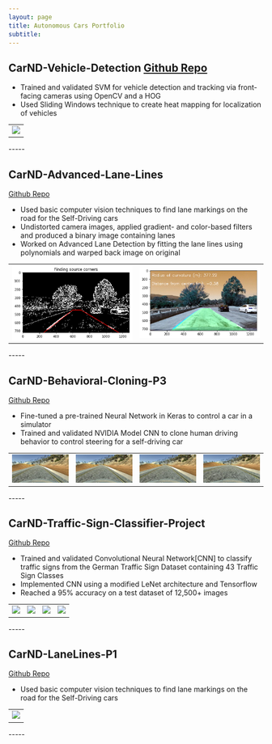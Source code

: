 ```yaml
---
layout: page
title: Autonomous Cars Portfolio
subtitle: 
---
```

## CarND-Vehicle-Detection <a class="secondaryBtn" href="https://github.com/kinshuk4/CarND-Vehicle-Detection" target="_blank">Github Repo</a>
- Trained and validated SVM for vehicle detection and tracking via front-facing cameras using OpenCV and a HOG
- Used Sliding Windows technique to create heat mapping for localization of vehicles
<table>
  <tr>
    <td><img src="https://raw.githubusercontent.com/kinshuk4/CarND-Vehicle-Detection/master/examples/output_bboxes.png"/></td>
  </tr>
</table>
-----

## CarND-Advanced-Lane-Lines
<a class="secondaryBtn" href="https://github.com/kinshuk4/CarND-Advanced-Lane-Lines" target="_blank">Github Repo</a>
-  Used basic computer vision techniques to find lane markings on the road for the Self-Driving cars
-  Undistorted camera images, applied gradient- and color-based filters and produced a binary image containing lanes
-  Worked on Advanced Lane Detection by fitting the lane lines using polynomials and warped back image on original
<table>
  <tr>
  <td><img src="https://raw.githubusercontent.com/kinshuk4/CarND-Advanced-Lane-Lines/master/output_images/src_corners.png"/></td>
  <td><img src="https://raw.githubusercontent.com/kinshuk4/CarND-Advanced-Lane-Lines/master/output_images/pipeline_result.png"/></td>
  </tr>
</table>
-----

## CarND-Behavioral-Cloning-P3

<a class="secondaryBtn" href="https://github.com/kinshuk4/CarND-Behavioral-Cloning-P3" target="_blank">Github Repo</a>
-  Fine-tuned a pre-trained Neural Network in Keras to control a car in a simulator
-  Trained and validated NVIDIA Model CNN to clone human driving behavior to control steering for a self-driving car
<table>
  <tr>
    <td><img src="https://raw.githubusercontent.com/kinshuk4/CarND-Behavioral-Cloning-P3/master/run1/2017_04_15_13_26_56_804.jpg"/></td>
    <td><img src="https://raw.githubusercontent.com/kinshuk4/CarND-Behavioral-Cloning-P3/master/run1/2017_04_15_13_26_56_804.jpg"/></td>
    <td><img src="https://raw.githubusercontent.com/kinshuk4/CarND-Behavioral-Cloning-P3/master/run1/2017_04_15_13_26_56_963.jpg"/></td>
    <td><img src="https://raw.githubusercontent.com/kinshuk4/CarND-Behavioral-Cloning-P3/master/run1/2017_04_15_13_26_57_126.jpg"/></td>
  </tr>
</table>
-----

## CarND-Traffic-Sign-Classifier-Project

<a class="secondaryBtn" href="https://github.com/kinshuk4/CarND-Traffic-Sign-Classifier-Project" target="_blank">Github Repo</a>
- Trained and validated Convolutional Neural Network[CNN]  to classify traffic signs from the German Traffic Sign Dataset containing 43 Traffic Sign Classes
- Implemented CNN using a modified LeNet architecture and Tensorflow
- Reached a 95% accuracy on a test dataset of 12,500+ images
<table>
  <tr>
    <td><img src="https://raw.githubusercontent.com/kinshuk4/CarND-Traffic-Sign-Classifier-Project/master/examples/10RandomImages.png"/></td>
    <td><img src="https://raw.githubusercontent.com/kinshuk4/CarND-Traffic-Sign-Classifier-Project/master/test/image2.jpg"/></td>
    <td><img src="https://raw.githubusercontent.com/kinshuk4/CarND-Traffic-Sign-Classifier-Project/master/test/image3.jpg"/></td>
    <td><img src="https://raw.githubusercontent.com/kinshuk4/CarND-Traffic-Sign-Classifier-Project/master/test/image4.jpg"/></td>
  </tr>
</table>
-----


## CarND-LaneLines-P1

<a class="secondaryBtn" href="https://github.com/kinshuk4/CarND-LaneLines-P1" target="_blank">Github Repo</a>
- Used basic computer vision techniques to find lane markings on the road for the Self-Driving cars

<table>
  <tr>
    <td><img src="https://raw.githubusercontent.com/kinshuk4/CarND-LaneLines-P1/master/laneLines_thirdPass.jpg"/></td>
  </tr>
</table>
-----
